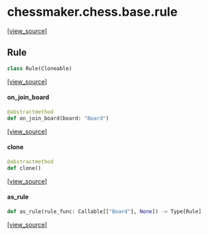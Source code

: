 <a id="chessmaker.chess.base.rule"></a>

# chessmaker.chess.base.rule

[[view_source]](https://github.com/WolfDWyc/ChessMaker/blob/31277ef9b150ef22d5ea0caafe33d2906b6c7f48/chessmaker\chess\base\rule.py#L1)

<a id="chessmaker.chess.base.rule.Rule"></a>

## Rule

```python
class Rule(Cloneable)
```

[[view_source]](https://github.com/WolfDWyc/ChessMaker/blob/31277ef9b150ef22d5ea0caafe33d2906b6c7f48/chessmaker\chess\base\rule.py#L10)

<a id="chessmaker.chess.base.rule.Rule.on_join_board"></a>

#### on\_join\_board

```python
@abstractmethod
def on_join_board(board: "Board")
```

[[view_source]](https://github.com/WolfDWyc/ChessMaker/blob/31277ef9b150ef22d5ea0caafe33d2906b6c7f48/chessmaker\chess\base\rule.py#L12)

<a id="chessmaker.chess.base.rule.Rule.clone"></a>

#### clone

```python
@abstractmethod
def clone()
```

[[view_source]](https://github.com/WolfDWyc/ChessMaker/blob/31277ef9b150ef22d5ea0caafe33d2906b6c7f48/chessmaker\chess\base\rule.py#L16)

<a id="chessmaker.chess.base.rule.as_rule"></a>

#### as\_rule

```python
def as_rule(rule_func: Callable[["Board"], None]) -> Type[Rule]
```

[[view_source]](https://github.com/WolfDWyc/ChessMaker/blob/31277ef9b150ef22d5ea0caafe33d2906b6c7f48/chessmaker\chess\base\rule.py#L20)

